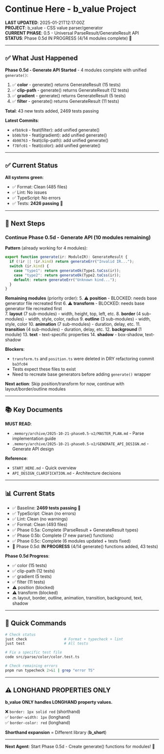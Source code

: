 # Continue Here - b_value Project

**LAST UPDATED**: 2025-01-21T12:17:00Z  
**PROJECT**: b_value - CSS value parser/generator  
**CURRENT PHASE**: 0.5 - Universal ParseResult/GenerateResult API  
**STATUS**: Phase 0.5d IN PROGRESS (4/14 modules complete) 🚧

---

## ✅ What Just Happened

**Phase 0.5d - Generate API Started** - 4 modules complete with unified `generate()`:

1. ✅ **color** - generate() returns GenerateResult (15 tests)
2. ✅ **clip-path** - generate() returns GenerateResult (12 tests)  
3. ✅ **gradient** - generate() returns GenerateResult (5 tests)
4. ✅ **filter** - generate() returns GenerateResult (11 tests)

**Total**: 43 new tests added, 2469 tests passing

**Latest Commits**:
- `efbb9c8` - feat(filter): add unified generate()
- `b50b7b9` - feat(gradient): add unified generate()
- `4b90763` - feat(clip-path): add unified generate()
- `f78fc01` - feat(color): add unified generate()

---

## ✅ Current Status

**All systems green**:
- ✅ Format: Clean (485 files)
- ✅ Lint: No issues
- ✅ TypeScript: No errors
- ✅ Tests: **2426 passing** 🎉

---

## 🎯 Next Steps

### Continue Phase 0.5d - Generate API (10 modules remaining)

**Pattern** (already working for 4 modules):
```typescript
export function generate(ir: ModuleIR): GenerateResult {
  if (!ir || !ir.kind) return generateErr("Invalid IR...");
  switch (ir.kind) {
    case "type1": return generateOk(Type1.toCss(ir));
    case "type2": return generateOk(Type2.toCss(ir));
    default: return generateErr("Unknown kind...");
  }
}
```

**Remaining modules** (priority order):
5. ⚠️ **position** - BLOCKED: needs base generator file recreated first
6. ⚠️ **transform** - BLOCKED: needs base generator file recreated first  
7. **layout** (7 sub-modules) - width, height, top, left, etc.
8. **border** (4 sub-modules) - width, style, color, radius
9. **outline** (3 sub-modules) - width, style, color
10. **animation** (7 sub-modules) - duration, delay, etc.
11. **transition** (4 sub-modules) - duration, delay, etc.
12. **background** (1 module)
13. **text** - text-specific properties
14. **shadow** - box-shadow, text-shadow

**Blockers**:
- `transform.ts` and `position.ts` were deleted in DRY refactoring commit `ba3fc04`
- Tests expect these files to exist
- Need to recreate base generators before adding `generate()` wrapper

**Next action**: Skip position/transform for now, continue with layout/border/outline modules

---

## 📚 Key Documents

**MUST READ**:
- `.memory/archive/2025-10-21-phase0.5-v2/MASTER_PLAN.md` - Parse implementation guide
- `.memory/archive/2025-10-21-phase0.5-v2/GENERATE_API_DESIGN.md` - Generate API design

**Reference**:
- `START_HERE.md` - Quick overview
- `API_DESIGN_CLARIFICATION.md` - Architecture decisions

---

## 📊 Current Stats

- ✅ Baseline: **2469 tests passing** 🎉
- ✅ TypeScript: Clean (no errors)
- ✅ Lint: Clean (no warnings)
- ✅ Format: Clean (493 files)
- ✅ Phase 0.5a: Complete (ParseResult + GenerateResult types)
- ✅ Phase 0.5b: Complete (7 new parse() functions)  
- ✅ Phase 0.5c: Complete (6 modules updated + tests fixed)
- 🚧 Phase 0.5d: **IN PROGRESS** (4/14 generate() functions added, 43 tests)

**Phase 0.5d Progress**:
- ✅ color (15 tests)
- ✅ clip-path (12 tests)
- ✅ gradient (5 tests)
- ✅ filter (11 tests)
- ⚠️ position (blocked)
- ⚠️ transform (blocked)
- 🔜 layout, border, outline, animation, transition, background, text, shadow

---

## 🔧 Quick Commands

```bash
# Check status
just check                 # Format + typecheck + lint
just test                  # All tests

# Fix a specific test file
code src/parse/color/color.test.ts

# Check remaining errors
pnpm run typecheck 2>&1 | grep "error TS"
```

---

## ⚠️ LONGHAND PROPERTIES ONLY

**b_value ONLY handles LONGHAND property values.**

❌ `border: 1px solid red` (shorthand)  
✅ `border-width: 1px` (longhand)  
✅ `border-color: red` (longhand)

**Shorthand expansion** = Different library (**b_short**)

---

**Next Agent**: Start Phase 0.5d - Create generate() functions for modules! 🚀
